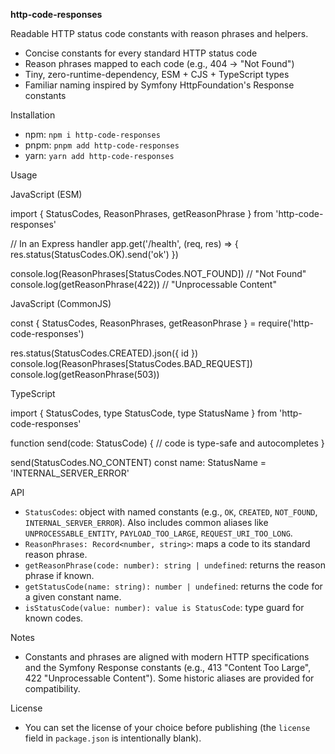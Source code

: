 **http-code-responses**

Readable HTTP status code constants with reason phrases and helpers.

- Concise constants for every standard HTTP status code
- Reason phrases mapped to each code (e.g., 404 → "Not Found")
- Tiny, zero-runtime-dependency, ESM + CJS + TypeScript types
- Familiar naming inspired by Symfony HttpFoundation's Response constants

Installation

- npm: `npm i http-code-responses`
- pnpm: `pnpm add http-code-responses`
- yarn: `yarn add http-code-responses`

Usage

JavaScript (ESM)

import { StatusCodes, ReasonPhrases, getReasonPhrase } from 'http-code-responses'

// In an Express handler
app.get('/health', (req, res) => {
  res.status(StatusCodes.OK).send('ok')
})

console.log(ReasonPhrases[StatusCodes.NOT_FOUND]) // "Not Found"
console.log(getReasonPhrase(422)) // "Unprocessable Content"

JavaScript (CommonJS)

const { StatusCodes, ReasonPhrases, getReasonPhrase } = require('http-code-responses')

res.status(StatusCodes.CREATED).json({ id })
console.log(ReasonPhrases[StatusCodes.BAD_REQUEST])
console.log(getReasonPhrase(503))

TypeScript

import { StatusCodes, type StatusCode, type StatusName } from 'http-code-responses'

function send(code: StatusCode) {
  // code is type-safe and autocompletes
}

send(StatusCodes.NO_CONTENT)
const name: StatusName = 'INTERNAL_SERVER_ERROR'

API

- `StatusCodes`: object with named constants (e.g., `OK`, `CREATED`, `NOT_FOUND`, `INTERNAL_SERVER_ERROR`). Also includes common aliases like `UNPROCESSABLE_ENTITY`, `PAYLOAD_TOO_LARGE`, `REQUEST_URI_TOO_LONG`.
- `ReasonPhrases: Record<number, string>`: maps a code to its standard reason phrase.
- `getReasonPhrase(code: number): string | undefined`: returns the reason phrase if known.
- `getStatusCode(name: string): number | undefined`: returns the code for a given constant name.
- `isStatusCode(value: number): value is StatusCode`: type guard for known codes.

Notes

- Constants and phrases are aligned with modern HTTP specifications and the Symfony Response constants (e.g., 413 "Content Too Large", 422 "Unprocessable Content"). Some historic aliases are provided for compatibility.

License

- You can set the license of your choice before publishing (the `license` field in `package.json` is intentionally blank).

